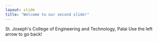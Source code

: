 ```yaml
---
layout: slide
title: "Welcome to our second slide!"
---
```

St. Joseph's College of Engineering and Technology, Palai
Use the left arrow to go back!
